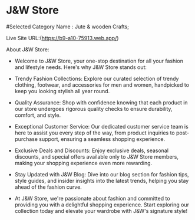 # J&W Store
 
 #Selected Category Name : Jute & wooden Crafts;

Live Site URL:(https://b9-a10-75913.web.app/)

About J&W Store:
 
 * Welcome to J&W Store, your one-stop destination for all your fashion and lifestyle needs. Here's why J&W Store stands out:

 * Trendy Fashion Collections: Explore our curated selection of trendy clothing, footwear, and accessories for men and women, handpicked to keep you looking stylish all year round.

 * Quality Assurance: Shop with confidence knowing that each product in our store undergoes rigorous quality checks to ensure durability, comfort, and style.

 * Exceptional Customer Service: Our dedicated customer service team is here to assist you every step of the way, from product inquiries to post-purchase support, ensuring a seamless shopping experience.

 * Exclusive Deals and Discounts: Enjoy exclusive deals, seasonal discounts, and special offers available only to J&W Store members, making your shopping experience even more rewarding.

 * Stay Updated with J&W Blog: Dive into our blog section for fashion tips, style guides, and insider insights into the latest trends, helping you stay ahead of the fashion curve.

* At J&W Store, we're passionate about fashion and committed to providing you with a delightful shopping experience. Start exploring our collection today and elevate your wardrobe with J&W's signature style!
